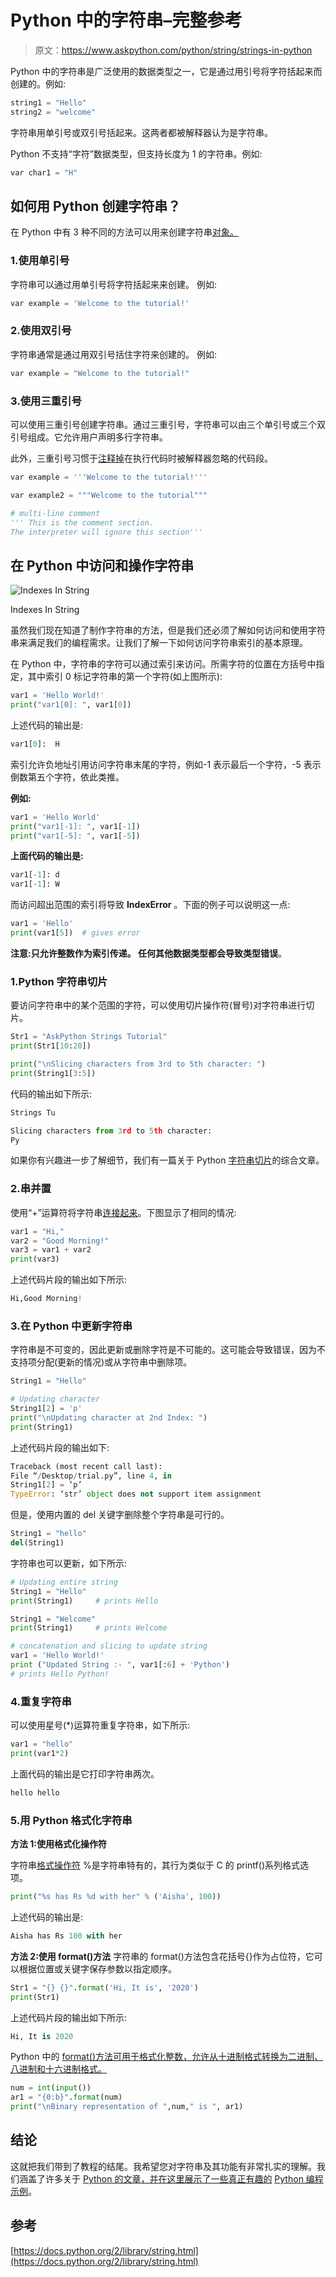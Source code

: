 # Python 中的字符串–完整参考

> 原文：<https://www.askpython.com/python/string/strings-in-python>

Python 中的字符串是广泛使用的数据类型之一，它是通过用引号将字符括起来而创建的。例如:

```py
string1 = "Hello"
string2 = "welcome"

```

字符串用单引号或双引号括起来。这两者都被解释器认为是字符串。

Python 不支持“字符”数据类型，但支持长度为 1 的字符串。例如:

```py
var char1 = "H"

```

## 如何用 Python 创建字符串？

在 Python 中有 3 种不同的方法可以用来创建字符串[对象。](https://www.askpython.com/python/oops/python-classes-objects)

### 1.使用单引号

字符串可以通过用单引号将字符括起来来创建。
例如:

```py
var example = 'Welcome to the tutorial!'

```

### 2.使用双引号

字符串通常是通过用双引号括住字符来创建的。
例如:

```py
var example = "Welcome to the tutorial!"

```

### 3.使用三重引号

可以使用三重引号创建字符串。通过三重引号，字符串可以由三个单引号或三个双引号组成。它允许用户声明多行字符串。

此外，三重引号习惯于[注释掉](https://www.askpython.com/python/python-comments)在执行代码时被解释器忽略的代码段。

```py
var example = '''Welcome to the tutorial!'''

var example2 = """Welcome to the tutorial"""

# multi-line comment
''' This is the comment section.
The interpreter will ignore this section'''

```

## 在 Python 中访问和操作字符串

![Indexes In String](img/2013c05a0a8185e3618282a5c7214c81.png)

Indexes In String

虽然我们现在知道了制作字符串的方法，但是我们还必须了解如何访问和使用字符串来满足我们的编程需求。让我们了解一下如何访问字符串索引的基本原理。

在 Python 中，字符串的字符可以通过索引来访问。所需字符的位置在方括号中指定，其中索引 0 标记字符串的第一个字符(如上图所示):

```py
var1 = 'Hello World!'
print("var1[0]: ", var1[0])

```

上述代码的输出是:

```py
var1[0]:  H

```

索引允许负地址引用访问字符串末尾的字符，例如-1 表示最后一个字符，-5 表示倒数第五个字符，依此类推。

**例如:**

```py
var1 = 'Hello World'
print("var1[-1]: ", var1[-1])
print("var1[-5]: ", var1[-5])

```

**上面代码的输出是:**

```py
var1[-1]: d
var1[-1]: W

```

而访问超出范围的索引将导致 **IndexError** 。下面的例子可以说明这一点:

```py
var1 = 'Hello'
print(var1[5])  # gives error

```

**注意:**只允许整数作为索引传递。
任何其他数据类型都会导致**类型错误**。

### 1.Python 字符串切片

要访问字符串中的某个范围的字符，可以使用切片操作符(冒号)对字符串进行切片。

```py
Str1 = "AskPython Strings Tutorial"
print(Str1[10:20]) 

print("\nSlicing characters from 3rd to 5th character: ") 
print(String1[3:5]) 

```

代码的输出如下所示:

```py
Strings Tu

Slicing characters from 3rd to 5th character: 
Py

```

如果你有兴趣进一步了解细节，我们有一篇关于 Python [字符串切片](https://www.askpython.com/python/string/slice-strings-in-python)的综合文章。

### 2.串并置

使用“+”运算符将字符串[连接起来](https://www.askpython.com/python/string/string-concatenation-in-python)。下图显示了相同的情况:

```py
var1 = "Hi,"
var2 = "Good Morning!"
var3 = var1 + var2
print(var3)

```

上述代码片段的输出如下所示:

```py
Hi,Good Morning!

```

### 3.在 Python 中更新字符串

字符串是不可变的，因此更新或删除字符是不可能的。这可能会导致错误，因为不支持项分配(更新的情况)或从字符串中删除项。

```py
String1 = "Hello"

# Updating character 
String1[2] = 'p'
print("\nUpdating character at 2nd Index: ") 
print(String1) 

```

上述代码片段的输出如下:

```py
Traceback (most recent call last):
File “/Desktop/trial.py”, line 4, in
String1[2] = ‘p’
TypeError: ‘str’ object does not support item assignment

```

但是，使用内置的 del 关键字删除整个字符串是可行的。

```py
String1 = "hello"
del(String1)

```

字符串也可以更新，如下所示:

```py
# Updating entire string
String1 = "Hello"
print(String1)     # prints Hello

String1 = "Welcome"
print(String1)     # prints Welcome

# concatenation and slicing to update string
var1 = 'Hello World!'
print ("Updated String :- ", var1[:6] + 'Python')
# prints Hello Python!

```

### 4.重复字符串

可以使用星号(*)运算符重复字符串，如下所示:

```py
var1 = "hello"
print(var1*2)    

```

上面代码的输出是它打印字符串两次。

```py
hello hello

```

### 5.用 Python 格式化字符串

**方法 1:使用格式化操作符**

字符串[格式操作符](https://www.askpython.com/python/string/python-f-string) %是字符串特有的，其行为类似于 C 的 printf()系列格式选项。

```py
print("%s has Rs %d with her" % ('Aisha', 100))

```

上述代码的输出是:

```py
Aisha has Rs 100 with her

```

**方法 2:使用 format()方法**
字符串的 format()方法包含花括号{}作为占位符，它可以根据位置或关键字保存参数以指定顺序。

```py
Str1 = "{} {}".format('Hi, It is', '2020')
print(Str1)

```

上述代码片段的输出如下所示:

```py
Hi, It is 2020

```

Python 中的 [format()方法可用于格式化整数，允许从十进制格式转换为二进制、八进制和十六进制格式。](https://www.askpython.com/python/string/python-format-function)

```py
num = int(input())
ar1 = "{0:b}".format(num) 
print("\nBinary representation of ",num," is ", ar1)

```

## 结论

这就把我们带到了教程的结尾。我希望您对字符串及其功能有非常扎实的理解。我们涵盖了许多关于 [Python 的文章，并在这里展示了一些真正有趣的](https://www.askpython.com/python/oops) [Python 编程示例](https://www.askpython.com/python/examples)。

## 参考

[https://docs.python.org/2/library/string.html](https://docs.python.org/2/library/string.html)